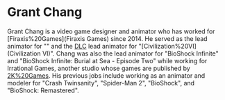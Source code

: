 # Grant Chang

Grant Chang is a video game designer and animator who has worked for [Firaxis%20Games](Firaxis Games) since 2014. He served as the lead animator for "" and the [DLC](DLC) lead animator for "[Civilization%20VI](Civilization VI)". 
Chang was also the lead animator for "BioShock Infinite" and "BioShock Infinite: Burial at Sea - Episode Two" while working for Irrational Games, another studio whose games are published by [2K%20Games](2K). His previous jobs include working as an animator and modeler for "Crash Twinsanity", "Spider-Man 2", "BioShock", and "BioShock: Remastered".